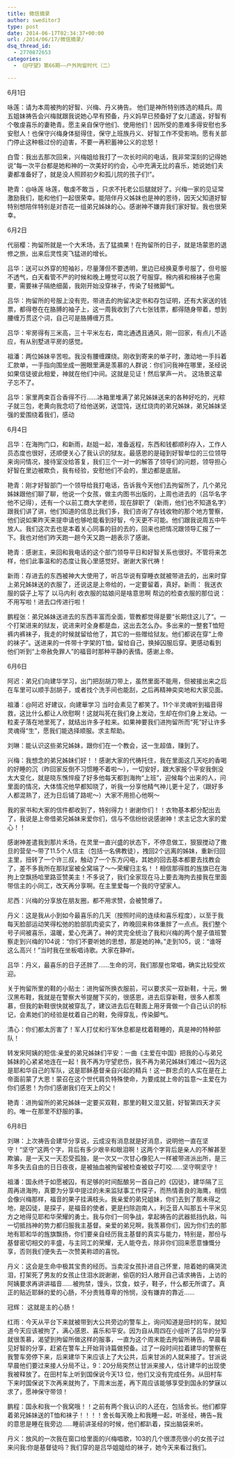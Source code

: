 ```yaml
---
title: 微信摘录
author: sweditor3
type: post
date: 2014-06-17T02:34:37+00:00
url: /2014/06/17/微信摘录/
dsq_thread_id:
  - 2770872653
categories:
  - 《@守望》第66期——户外拘留时代（二）

---
```

6月1日

咏莲：请为本周被拘的好智、兴梅、丹义祷告。 他们是神所特别拣选的精兵。周五姐妹祷告会兴梅就跟我说她心早有预备，丹义妈早已预备好了女儿遣返，好智有个敬虔喜乐的妻艳青。愿主亲自保守他们、使用他们！因所受的患难多得安慰也多安慰人！也保守兴梅身体挺得住，保守上班族丹义、好智工作不受影响。愿有关部门停止这种极过份的迫害，不要一再积蓄神公义的忿怒！

白雪：我出去那次回来，兴梅姐给我打了一次长时间的电话，我非常深刻的记得她说“每一次平台都是她和神的一次美好的约会，心中充满无比的喜乐，她说她们夫妻都准备好了，就是没人照顾初夕和孤儿院的孩子们!”。

艳青：@咏莲 咏莲，敬虔不敢当 ，只求不托老公后腿就好了。兴梅一家的见证常激励我们，能和他们一起很荣幸。能陪伴丹义姊妹也是神的恩待，因天父知道好智特别想陪伴特别是对杏花一组弟兄姊妹的心。感谢神不嫌弃我们家好智。我也很荣幸。

6月2日

代丽樱：拘留所就是一个大禾场，去了猛摘果！在拘留所的日子，就是场蒙恩的退修之旅，出来后灵性突飞猛进的增长。

吕华：送可以外穿的短袖衫，尽量薄但不要透明，里边已经换夏季号服了，但号服不透气，白天看管不严的时候和晚上睡觉可以脱了号服穿。棉内裤和棉袜子也需要，需要袜子隔绝细菌，我刚开始没穿袜子，传染了轻微脚气。

吕华：拘留所的号服上没有兜，带进去的拘留决定书和存包证明，还有大家送的钱票，都得卷在在胳膊的袖子上，这一周我收到了六七张钱票，都得随身带着，想到腰缠万贯这个词，自己可是胳膊缠万贯。

吕华：牢房得有三米高，三十平米左右，南北通透且通风，刚一回家，有点儿不适应，有从别墅进平房的感觉。

祖潘：两位姊妹辛苦啦。我没有腰缠踝绕。刚收到寄来的单子时，激动地一手抖着汇款单，一手指向围坐成一圈眼里满是羡慕的人群说：你们问我神在哪里，圣经说如果信徒彼此相爱，神就在他们中间。这就是见证！然后掌声一片。 这场景这辈子忘不了。

吕华：家里两束百合香得不行……冰箱里堆满了弟兄姊妹送来的各种好吃的，光粽子就三包，老黄向我念叨了给他送粥，送馄饨，送红烧肉的弟兄姊妹，弟兄姊妹坚强的爱围绕着我们，感动

6月4日

吕华：在海拘门口，和新雨，赵姐一起，准备返程，东西和钱都顺利存入，工作人员态度也很好，还顺便关心了我认识的狱友。最感恩的是碰到好智单位的三位领导来询问情况，接待室没给答复，我们三个一对一的解答了领导们的问题，领导担心好智在里边被欺负，我有经验，安慰他们不会的，里边都是底层。

艳青：刚才好智部门一个领导给我打电话，告诉我今天他们去拘留所了，几个弟兄姊妹跟他们聊了聊，他说一个女孩，做主内图书出版的，上周也进去的（吕华名字他不记得），还有一个以前工商大学老师，现在辞职了（新雨，他们也不知道名字）跟我们讲了讲，他们知道的信息比我们多，我们咨询了存钱收物的那个地方警察，他们说如果昨天来提申请也够呛能看到好智，今天更不可能。他们跟我说周五中午放人。我们这次去也是本着关心同事的目的去的，回来也把情况跟领导汇报了一下。我也对他们昨天跑一趟今天又跑一趟表示了感谢。

艳青：感谢主，来回和我电话的这个部门领导平日和好智关系也很好。不管将来怎样，他们此事温和的态度让我心里感觉好。谢谢大家代祷！

新雨：存进去的东西被神大大使用了，听吕华说有穿睡衣就被带进去的，出来时穿上弟兄姊妹送的衣服了，还说这是上帝给的，一定要留着，真好。新雨： 我送衣服的袋子上写了 以马内利 收衣服的姑娘问是啥意思啊 帮边的检查衣服的那位说：不用写啦！进去口传进行啦！

鹏程张：弟兄姊妹送进去的东西丰富而全面，管教都觉得是要“长期住这儿了”。一个打架进来的狱友，说进来时全身都是血，这出去怎么办。多出来的一整套T恤短裤内裤袜子，我走的时候就留给他了，其它的一些赠给狱友。他们都说在穿“上帝的袜子”。送进来的一件带十字架的T恤，留给自己，换掉囚服后穿。更感动看到他们听到“上帝赦免罪人”的福音时那种平静的表情。感谢上帝。

6月6日

阿迟：弟兄们向建华学习，出门把刮胡刀带上，虽然里面不能用，但被接出来之后在车里可以顺手刮胡子，或者找个洗手间也能刮，之后再精神奕奕地和大家见面。

祖潘：@阿迟 好建议，向建華学习 当时会素见了都笑了。11个半灵魂听到福音得救，这比什么都让人欣慰啊！这就叫死在我们身上发动，生却在你们身上发动。一粒麦子落在地里死了，就结出许多子粒来。如果神要我们进拘留所而“死”好让许多灵魂得“生”，愿我们能选择顺服。求主帮助。

刘琳：能认识这些弟兄姊妹，跟你们在一个教会，这一生超值，赚到了。

兴梅：我想念的弟兄姊妹们好！！感谢大家的代祷托住，我在里面这几天吃的香喝的好睡的沉（昨回家反倒不习惯睡不着啦～），一切安好，跟大家报个平安我倒没太大变化，就是晓东憔悴瘦了好多他每天都到海拘“上班”，迎候每个出来的人，问里面的情况，大体情况他早都知晓了，听我一分享他精气神儿更十足了，（跟好多人都混熟了，还为日后铺了路呢～）大家不用担心他啊～

我的家书和大家的信件都收到了，特别得力！谢谢你们！！衣物基本都分配出去了，我说是上帝借弟兄姊妹来爱你们，信与不信纷纷说感谢神！求主记念大家的爱心！！

感谢神差遣我到那片禾场，在灵里一直兴盛的状态下，不停息做工，狠狠搅动了撒旦的营垒～带了11.5个人信主（包括一名佛教徒），拽回2个远离的姊妹，重新归回主里，扭转了一个许三叔，触动了一个东方闪电，其她的回去基本都要去找教会了，差不多我所在那狱室被全窝端了～～荣耀归主名！！相信那得胜的旌旗已在海拘上空飘扬哈里路亚赞美主！不多说了，我们全家现在马上要去海拘去接我在里面带信主的小同工，改天再分享啊。在主里爱每一个我的守望家人。

尼西：兴梅的分享放在朋友圈，都不用求赞，会被赞爆了。

丹义：这是我从小到如今最喜乐的几天（按照时间的连续和喜乐程度），以至于我每天脸部运动笑得松弛的脸部肌肉瓷实了，昨晚回来称体重胖了一点点。我们整个号子间被喜乐，温暖，爱心充满了。神的灵完全统治了我和兴梅的两个屋子值班警察走到兴梅的104说：“你们不要听她的思想，那是她的神。”走到105，说：“谁呀这么高兴！”当时我在坐板唱诗歌。大家在静听。

吕华：丹义，最喜乐的日子还胖了……生命的河，我们那屋也常唱，确实比较受欢迎。
  
关于拘留所里的鞋的小贴士：进拘留所换衣服前，可以要求买一双新鞋，十元，懒汉黑布鞋，我就是在警察大爷提醒下买的，很感恩，进去后穿新鞋，很多人都羡慕，但我的新鞋很快就被穿乱了，建议进去后在鞋面上用牙膏做一个自己认识的标记，会素她们的经验是枕着自己的鞋，免得穿乱，传染脚气。

清心：你们都太厉害了！军人打仗和行军休息都是枕着鞋睡的，真是神的特种部队！

转发宋阿姨的短信:亲爱的弟兄姊妹们平安：一曲《主爱在中国》把我的心与弟兄姊妹的心紧紧地连在一起！我不再为守望悲伤，我不再为弟兄姊妹们难过～因为这是耶和华自己的军队，这是耶稣基督亲自兴起的精兵！这一群忠贞的人实在是在上帝面前蒙了大恩！蒙召在这个世代肩负特殊使命，为要成就上帝的旨意～主爱在为你们感恩！为你们感谢我们在天上的父！

艳青：进拘留所的弟兄姊妹一定要买双鞋，那里的鞋又湿又脏，好智第四天才买的。唯一在那里不舒服的事。

6月8日

刘琳：上次祷告会建华分享说，云成没有消息就是好消息，说明他一直在坚守！“坚守”这两个字，背后有多少艰辛和眼泪啊！这两个字背后是亲人的不解甚至欺骗，是一天又一天忍受孤独，是一次又一次甘心像犯人一样被带进派出所，是三年多失去自由的日日夜夜，是被抽血被拘留被检查被蚊子叮咬……坚守啊坚守！

祖潘：国永终于如愿被囚，有足够的时间酝酿另一首自己的《囚徒》，建华隔了三周再进海拘，真要为分享中提过的未来监狱事工作探子，而热情善良的海鹰，相信会像兴梅那样，福音的果子挂满枝头。我亲爱的弟兄姐妹，你们去到了那未得之地，是囚徒，是探子，是福音的使者，更是扫除迦南人，利乏音人叫那五十平米见方之地得见耶和华荣耀的勇士。我与你们一同争战，拿起祷告的武器抵挡仇敌，叫一切抵挡神的势力都归服我主基督。亲爱的弟兄啊，我羡慕你们，因为你们去的那地有耶和华的旌旗飘扬，你们要亲自经历我主基督的真实与能力，特别是，那份与基督密切相交的丰盛，与主同工的荣耀，无人能夺去，除非你们回来愿意慷慨分享，否则我们便失去一次赞美称颂的喜悦。

丹义：这会是生命中极其宝贵的经历。当卖淫女孩扑进自己怀里，陪着她的痛哭流泪，打架死了男友的女孩止住泪水説谢谢，偷窃的妇人敞开自己请求祷告，上访的阿姨要求再讲讲福音……被拘禁，馒头，饮食，蚊子，鞋子，什么都无所谓了。真正的贴近耶稣的爱的心肠，不分贵贱尊卑的怜悯，没有嫌弃的靠近……

冠辉： 这就是主的心肠！

红雨：今天从平台下来就被带到大公共旁边的警车上，询问知道是田村的车，就知道今天应该被拘了，满心感恩、喜乐和平安。因为自从周四在小组听了吕华的分享就很羡慕，渴望到拘留所做这样的服事，一直为这个周末能去拘留所祷告。早晨看见好智的分享，赶紧在警车上开始背诗篇做预备。过了一段时间拉着建华的警察在我警车旁停下来，后来建华下来应该上了大公共，后来甘派的人就来接了。甘派说早晨他们要过来接人分局不让，9：20分局突然让甘派来接人，估计建华的出现使我被释放了。在田村车上听到国保说今天13 位，他们又没有完成任务。从田村车下来时国保说下次再来就拘了，下周末出差，再下周应该能够享受到国永的梦寐以求了，愿神保守带领！

鹏程：国永和我一个我窝哦！！之前有两个我认识的人还在，包括舍长。他们都穿着弟兄姊妹送的T恤和袜子！！！！舍长每天晚上和我睡一起，听圣经，祷告~我的意思是睡在我旁边……睡前讲圣经的时候，他们都趴着，探出脑袋来听。

丹义：放风的一次我在窗口给里面的兴梅唱歌，103的几个很漂亮很小的女孩子过来问我:你是基督徒吗？我们穿的是吕华姐姐给的袜子，她今天来看过我们。